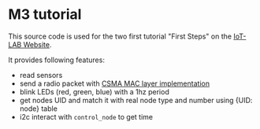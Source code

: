 M3 tutorial
===========

This source code is used for the two first tutorial "First Steps" on the
<a href="https://www.iot-lab.info/tutorials/">IoT-LAB Website</a>.

It provides following features:

* read sensors
* send a radio packet with [CSMA MAC layer implementation](https://github.com/iot-lab/openlab/tree/master/net/mac_csma)
* blink LEDs (red, green, blue) with a 1hz period
* get nodes UID and match it with real node type and number using {UID: node} table
* i2c interact with `control_node` to get time
